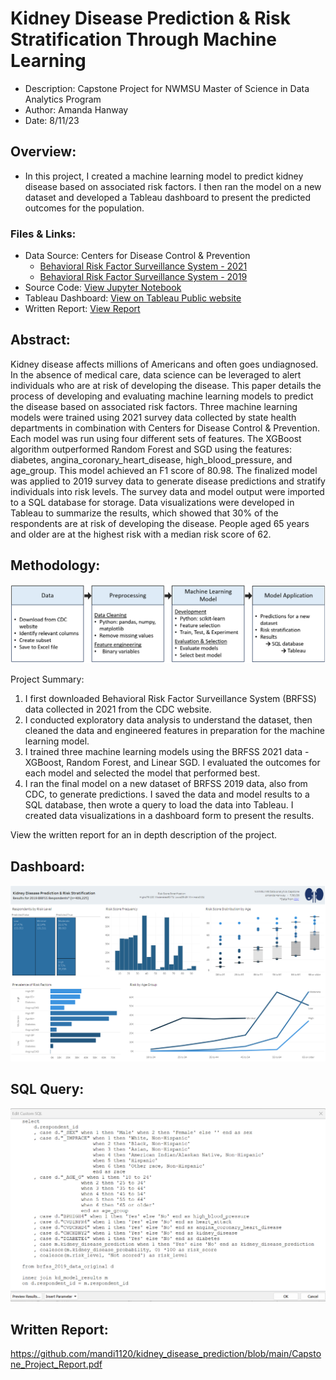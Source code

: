 # Kidney Disease Prediction & Risk Stratification Through Machine Learning  
- Description: Capstone Project for NWMSU Master of Science in Data Analytics Program
- Author: Amanda Hanway
- Date: 8/11/23

## Overview: 
- In this project, I created a machine learning model to predict kidney disease based on associated risk factors. I then ran the model on a new dataset and developed a Tableau dashboard to present the predicted outcomes for the population.  

### Files & Links:  
- Data Source: Centers for Disease Control & Prevention  
    - [Behavioral Risk Factor Surveillance System - 2021](https://www.cdc.gov/brfss/annual_data/annual_2021.html)
    - [Behavioral Risk Factor Surveillance System - 2019](https://www.cdc.gov/brfss/annual_data/annual_2019.html)
- Source Code: [View Jupyter Notebook](https://github.com/mandi1120/kidney_disease_prediction/blob/main/Capstone.ipynb)
- Tableau Dashboard: [View on Tableau Public website](https://public.tableau.com/app/profile/amanda.hanway/viz/BRFSS2019KidneyDiseasePredictions/Dashboard)
- Written Report: [View Report](https://github.com/mandi1120/kidney_disease_prediction/blob/main/Capstone_Project_Report.pdf)

## Abstract:  
Kidney disease affects millions of Americans and often goes undiagnosed. In the absence of medical care, data science can be leveraged to alert individuals who are at risk of developing the disease. This paper details the process of developing and evaluating machine learning models to predict the disease based on associated risk factors. Three machine learning models were trained using 2021 survey data collected by state health departments in combination with Centers for Disease Control & Prevention. Each model was run using four different sets of features. The XGBoost algorithm outperformed Random Forest and SGD using the features: diabetes, angina_coronary_heart_disease, high_blood_pressure, and age_group. This model achieved an F1 score of 80.98. The finalized model was applied to 2019 survey data to generate disease predictions and stratify individuals into risk levels. The survey data and model output were imported to a SQL database for storage. Data visualizations were developed in Tableau to summarize the results, which showed that 30% of the respondents are at risk of developing the disease. People aged 65 years and older are at the highest risk with a median risk score of 62.

## Methodology:
<img src="https://github.com/mandi1120/kidney_disease_prediction/blob/main/images/methodology.png?raw=true" name="methodology">

Project Summary:  
1. I first downloaded Behavioral Risk Factor Surveillance System (BRFSS) data collected in 2021 from the CDC website.  
2. I conducted exploratory data analysis to understand the dataset, then cleaned the data and engineered features in preparation for the machine learning model.  
3. I trained three machine learning models using the BRFSS 2021 data - XGBoost, Random Forest, and Linear SGD. I evaluated the outcomes for each model and selected the model that performed best.   
4. I ran the final model on a new dataset of BRFSS 2019 data, also from CDC, to generate predictions. I saved the data and model results to a SQL database, then wrote a query to load the data into Tableau. I created data visualizations in a dashboard form to present the results.   

View the written report for an in depth description of the project.

## Dashboard:
<img src="https://github.com/mandi1120/kidney_disease_prediction/blob/main/images/dashboard.png?raw=true" name="dashboard">

## SQL Query: 
<img src="https://github.com/mandi1120/kidney_disease_prediction/blob/main/images/sql.png?raw=true" name="sql">

## Written Report:
https://github.com/mandi1120/kidney_disease_prediction/blob/main/Capstone_Project_Report.pdf

<object data="../blob/main/Capstone_Project_Report.pdf" width="1000" height="1000" type='application/pdf'></object>


<br/>  
<br/>  
<br/>  
<br/>  
<br/>  
<br/>

